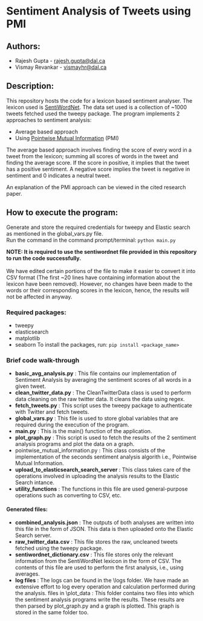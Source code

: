 # Sentiment Analysis of Tweets using PMI #

## Authors: ##
* Rajesh Gupta - rajesh.gupta@dal.ca
* Vismay Revankar - vismayhr@dal.ca

## Description: ##
This repository hosts the code for a lexicon based sentiment analyser. The lexicon used is [SentiWordNet](http://sentiwordnet.isti.cnr.it/). The data set used is a collection of ~1000 tweets fetched used the tweepy package. The program implements 2 approaches to sentiment analysis:
* Average based approach
* Using [Pointwise Mutual Information](https://www.computer.org/csdl/proceedings/icoit/2016/3584/00/07966838.pdf) (PMI)

The average based approach involves finding the score of every word in a tweet from the lexicon; summing all scores of words in the tweet and finding the average score. If the score in positive, it implies that the tweet has a positive sentiment. A negative score implies the tweet is negative in sentiment and 0 indicates a neutral tweet. 

An explanation of the PMI approach can be viewed in the cited research paper.

## How to execute the program: ##
Generate and store the required credentials for tweepy and Elastic search as mentioned in the global_vars.py file.
<br>
Run the command in the command prompt/terminal:  ```python main.py```

**NOTE: It is required to use the sentiwordnet file provided in this repository to run the code successfully.**  
<br>
We have edited certain portions of the file to make it easier to convert it into CSV format (The first ~20 lines have containing information about the lexicon have been removed). However, no changes have been made to the words or their corresponding scores in the lexicon, hence, the results will not be affected in anyway.

### Required packages: ###
* tweepy
* elasticsearch
* matplotlib
* seaborn
To install the packages, run: ```pip install <package_name>```

### Brief code walk-through ###
* **basic_avg_analysis.py** : This file contains our implementation of Sentiment Analysis by averaging the sentiment scores of all words in a given tweet.
* **clean_twitter_data.py** : The CleanTwitterData class is used to perform data cleaning on the raw twitter data. It cleans the data using regex.
* **fetch_tweets.py** : This script uses the tweepy package to authenticate with Twitter and fetch tweets.
* **global_vars.py** : This file is used to store global variables that are required during the execution of the program.
* **main.py** : This is the main() function of the application.
* **plot_graph.py** : This script is used to fetch the results of the 2 sentiment analysis programs and plot the data on a graph.
* pointwise_mutual_information.py : This class consists of the implementation of the seconds sentiment analysis algorith i.e., Pointwise Mutual Information.
* **upload_to_elasticsearch_search_server** : This class takes care of the operations involved in uploading the analysis results to the Elastic Search intance.
* **utility_functions** : The functions in this file are used general-purpose operations such as converting to CSV, etc.

#### Generated files: ####
* **combined_analysis.json** : The outputs of both analyses are written into this file in the form of JSON. This data is then uploaded onto the Elastic Search server.
* **raw_twitter_data.csv** : This file stores the raw, uncleaned tweets fetched using the tweepy package.
* **sentiwordnet_dictionary.csv** : This file stores only the relevant information from the SentiWordNet lexicon in the form of CSV. The contents of this file are used to perform the first analysis, i.e., using averages.
* **log files** : The logs can be found in the \logs folder. We have made an extensive effort to log every operation and calculation performed during the analysis.
files in \plot_data : This folder contains two files into which the sentiment analysis programs write the results. These results are then parsed by plot_graph.py and a graph is plotted. This graph is stored in the same folder too.

